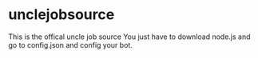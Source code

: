 # unclejobsource
This is the offical uncle job source
You just have to download node.js and go to config.json and config your bot.
